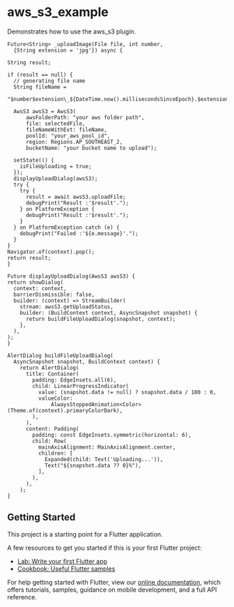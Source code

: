 # aws_s3_example

Demonstrates how to use the aws_s3 plugin.

```
Future<String> _uploadImage(File file, int number,
  {String extension = 'jpg'}) async {

String result;

if (result == null) {
  // generating file name
  String fileName =
      "$number$extension\_${DateTime.now().millisecondsSinceEpoch}.$extension";

  AwsS3 awsS3 = AwsS3(
      awsFolderPath: "your aws folder path",
      file: selectedFile,
      fileNameWithExt: fileName,
      poolId: "your_aws_pool_id",
      region: Regions.AP_SOUTHEAST_2,
      bucketName: "your bucket name to upload");

  setState(() {
    isFileUploading = true;
  });
  displayUploadDialog(awsS3); 
  try {
    try {
      result = await awsS3.uploadFile;
      debugPrint("Result :'$result'.");
    } on PlatformException {
      debugPrint("Result :'$result'.");
    }
  } on PlatformException catch (e) {
    debugPrint("Failed :'${e.message}'.");
  }
}
Navigator.of(context).pop();
return result;
}

Future displayUploadDialog(AwsS3 awsS3) {
return showDialog(
  context: context,
  barrierDismissible: false,
  builder: (context) => StreamBuilder(
    stream: awsS3.getUploadStatus,
    builder: (BuildContext context, AsyncSnapshot snapshot) {
      return buildFileUploadDialog(snapshot, context);
    },
  ),
);
}

AlertDialog buildFileUploadDialog(
  AsyncSnapshot snapshot, BuildContext context) {
    return AlertDialog(
      title: Container(
        padding: EdgeInsets.all(6),
        child: LinearProgressIndicator(
          value: (snapshot.data != null) ? snapshot.data / 100 : 0,
          valueColor:
              AlwaysStoppedAnimation<Color>(Theme.of(context).primaryColorDark),
        ),
      ),
      content: Padding(
        padding: const EdgeInsets.symmetric(horizontal: 6),
        child: Row(
          mainAxisAlignment: MainAxisAlignment.center,
          children: [
            Expanded(child: Text('Uploading...')),
            Text("${snapshot.data ?? 0}%"),
          ],
        ),
      ),
    );
}
```

## Getting Started

This project is a starting point for a Flutter application.

A few resources to get you started if this is your first Flutter project:

- [Lab: Write your first Flutter app](https://flutter.dev/docs/get-started/codelab)
- [Cookbook: Useful Flutter samples](https://flutter.dev/docs/cookbook)

For help getting started with Flutter, view our
[online documentation](https://flutter.dev/docs), which offers tutorials,
samples, guidance on mobile development, and a full API reference.
